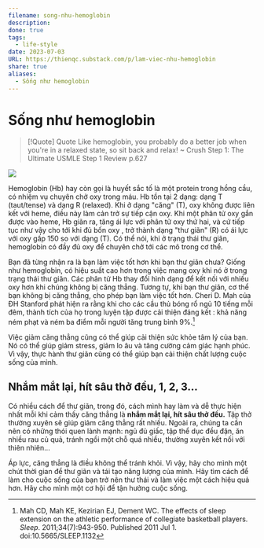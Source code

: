 ```yaml
---
filename: song-nhu-hemoglobin
description: 
done: true
tags:
  - life-style
date: 2023-07-03
URL: https://thienqc.substack.com/p/lam-viec-nhu-hemoglobin
share: true
aliases:
  - Sống như hemoglobin
---
```


# Sống như hemoglobin

> [!Quote] Quote
> Like hemoglobin, you probably do a better job when you're in a relaxed state, so sit back and relax!
> ~ Crush Step 1: The Ultimate USMLE Step 1 Review p.627

![](https://d1j63owfs0b5j3.cloudfront.net/term/images/690-1528727027183.png)

Hemoglobin (Hb) hay còn gọi là huyết sắc tố là một protein trong hồng cầu, có nhiệm vụ chuyên chở oxy trong máu. Hb tồn tại 2 dạng: dạng T (taut/tense) và dạng R (relaxed). Khi ở dạng "căng" (T), oxy không được liên kết với heme, điều này làm cản trở sự tiếp cận oxy. Khi một phân tử oxy gắn được vào heme, Hb giãn ra, tăng ái lực với phân tử oxy thứ hai, và cứ tiếp tục như vậy cho tới khi đủ bốn oxy , trở thành dạng "thư giãn" (R) có ái lực với oxy gấp 150 so với dạng (T). Có thể nói, khi ở trạng thái thư giãn, hemoglobin có đầy đủ oxy để chuyên chở tới các mô trong cơ thể.

Bạn đã từng nhận ra là bạn làm việc tốt hơn khi bạn thư giãn chưa? Giống như hemoglobin, có hiệu suất cao hơn trong việc mang oxy khi nó ở trong trạng thái thư giãn. Các phân tử Hb thay đổi hình dạng để kết nối với nhiều oxy hơn khi chúng không bị căng thẳng. Tương tự, khi bạn thư giãn, cơ thể bạn không bị căng thẳng, cho phép bạn làm việc tốt hơn. Cheri D. Mah của ĐH Stanford phát hiện ra rằng khi cho các cầu thủ bóng rổ ngủ 10 tiếng mỗi đêm, thành tích của họ trong luyện tập được cải thiện đáng kết : khả năng ném phạt và ném ba điểm mỗi người tăng trung bình 9%.[^1]

Việc giảm căng thẳng cũng có thể giúp cải thiện sức khỏe tâm lý của bạn. Nó có thể giúp giảm stress, giảm lo âu và tăng cường cảm giác hạnh phúc. Vì vậy, thực hành thư giãn cũng có thể giúp bạn cải thiện chất lượng cuộc sống của mình.

## Nhắm mắt lại, hít sâu thở đều, 1, 2, 3...

Có nhiều cách để thư giãn, trong đó, cách mình hay làm và dễ thực hiện nhất mỗi khi cảm thấy căng thẳng là **nhắm mắt lại, hít sâu thở đều.** Tập thở thường xuyên sẽ giúp giảm căng thẳng rất nhiều. Ngoài ra, chúng ta cần nên có những thói quen lành mạnh: ngủ đủ giấc, tập thể dục đều đặn, ăn nhiều rau củ quả, tránh ngồi một chỗ quá nhiều, thường xuyên kết nối với thiên nhiên…

Áp lực, căng thẳng là điều không thể tránh khỏi. Vì vậy, hãy cho mình một chút thời gian để thư giãn và tái tạo năng lượng của mình. Hãy tìm cách để làm cho cuộc sống của bạn trở nên thư thái và làm việc một cách hiệu quả hơn. Hãy cho mình một cơ hội để tận hưởng cuộc sống.


[^1]: Mah CD, Mah KE, Kezirian EJ, Dement WC. The effects of sleep extension on the athletic performance of collegiate basketball players. _Sleep_. 2011;34(7):943-950. Published 2011 Jul 1. doi:10.5665/SLEEP.1132